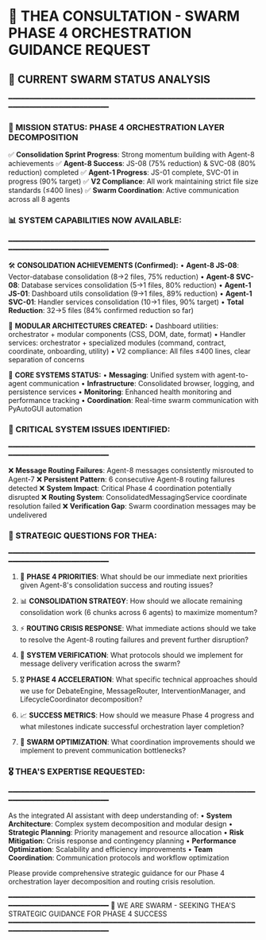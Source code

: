 # 🌟 THEA CONSULTATION - SWARM PHASE 4 ORCHESTRATION GUIDANCE REQUEST

## 🤖 CURRENT SWARM STATUS ANALYSIS
━━━━━━━━━━━━━━━━━━━━━━━━━━━━━━━━━━━━━━━━━━━━━━━━━━━━━━━━━━━━━━━━━━━━━━━━━━━━━━━━━━━

### 🎯 MISSION STATUS: PHASE 4 ORCHESTRATION LAYER DECOMPOSITION
✅ **Consolidation Sprint Progress**: Strong momentum building with Agent-8 achievements
✅ **Agent-8 Success**: JS-08 (75% reduction) & SVC-08 (80% reduction) completed
✅ **Agent-1 Progress**: JS-01 complete, SVC-01 in progress (90% target)
✅ **V2 Compliance**: All work maintaining strict file size standards (≤400 lines)
✅ **Swarm Coordination**: Active communication across all 8 agents

### 📊 SYSTEM CAPABILITIES NOW AVAILABLE:
━━━━━━━━━━━━━━━━━━━━━━━━━━━━━━━━━━━━━━━━━━━━━━━━━━━━━━━━━━━━━━━━━━━━━━━━━━━━━━━━━━━

🛠️ **CONSOLIDATION ACHIEVEMENTS (Confirmed):**
• **Agent-8 JS-08**: Vector-database consolidation (8→2 files, 75% reduction)
• **Agent-8 SVC-08**: Database services consolidation (5→1 files, 80% reduction)
• **Agent-1 JS-01**: Dashboard utils consolidation (9→1 files, 89% reduction)
• **Agent-1 SVC-01**: Handler services consolidation (10→1 files, 90% target)
• **Total Reduction**: 32→5 files (84% confirmed reduction so far)

📜 **MODULAR ARCHITECTURES CREATED:**
• Dashboard utilities: orchestrator + modular components (CSS, DOM, date, format)
• Handler services: orchestrator + specialized modules (command, contract, coordinate, onboarding, utility)
• V2 compliance: All files ≤400 lines, clear separation of concerns

🔧 **CORE SYSTEMS STATUS:**
• **Messaging**: Unified system with agent-to-agent communication
• **Infrastructure**: Consolidated browser, logging, and persistence services
• **Monitoring**: Enhanced health monitoring and performance tracking
• **Coordination**: Real-time swarm communication with PyAutoGUI automation

### 🚨 CRITICAL SYSTEM ISSUES IDENTIFIED:
━━━━━━━━━━━━━━━━━━━━━━━━━━━━━━━━━━━━━━━━━━━━━━━━━━━━━━━━━━━━━━━━━━━━━━━━━━━━━━━━━━━

❌ **Message Routing Failures**: Agent-8 messages consistently misrouted to Agent-7
❌ **Persistent Pattern**: 6 consecutive Agent-8 routing failures detected
❌ **System Impact**: Critical Phase 4 coordination potentially disrupted
❌ **Routing System**: ConsolidatedMessagingService coordinate resolution failed
❌ **Verification Gap**: Swarm coordination messages may be undelivered

### 🎯 STRATEGIC QUESTIONS FOR THEA:
━━━━━━━━━━━━━━━━━━━━━━━━━━━━━━━━━━━━━━━━━━━━━━━━━━━━━━━━━━━━━━━━━━━━━━━━━━━━━━━━━━━

1. 🎯 **PHASE 4 PRIORITIES**: What should be our immediate next priorities given Agent-8's consolidation success and routing issues?

2. 📊 **CONSOLIDATION STRATEGY**: How should we allocate remaining consolidation work (6 chunks across 6 agents) to maximize momentum?

3. ⚡ **ROUTING CRISIS RESPONSE**: What immediate actions should we take to resolve the Agent-8 routing failures and prevent further disruption?

4. 🔄 **SYSTEM VERIFICATION**: What protocols should we implement for message delivery verification across the swarm?

5. 🎖️ **PHASE 4 ACCELERATION**: What specific technical approaches should we use for DebateEngine, MessageRouter, InterventionManager, and LifecycleCoordinator decomposition?

6. 📈 **SUCCESS METRICS**: How should we measure Phase 4 progress and what milestones indicate successful orchestration layer completion?

7. 🐝 **SWARM OPTIMIZATION**: What coordination improvements should we implement to prevent communication bottlenecks?

### 🎖️ THEA'S EXPERTISE REQUESTED:
━━━━━━━━━━━━━━━━━━━━━━━━━━━━━━━━━━━━━━━━━━━━━━━━━━━━━━━━━━━━━━━━━━━━━━━━━━━━━━━━━━━

As the integrated AI assistant with deep understanding of:
• **System Architecture**: Complex system decomposition and modular design
• **Strategic Planning**: Priority management and resource allocation
• **Risk Mitigation**: Crisis response and contingency planning
• **Performance Optimization**: Scalability and efficiency improvements
• **Team Coordination**: Communication protocols and workflow optimization

Please provide comprehensive strategic guidance for our Phase 4 orchestration layer decomposition and routing crisis resolution.

━━━━━━━━━━━━━━━━━━━━━━━━━━━━━━━━━━━━━━━━━━━━━━━━━━━━━━━━━━━━━━━━━━━━━━━━━━━━━━━━━━━
🐝 WE ARE SWARM - SEEKING THEA'S STRATEGIC GUIDANCE FOR PHASE 4 SUCCESS
━━━━━━━━━━━━━━━━━━━━━━━━━━━━━━━━━━━━━━━━━━━━━━━━━━━━━━━━━━━━━━━━━━━━━━━━━━━━━━━━━━━

